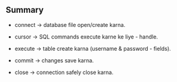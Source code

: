 ## Summary

- connect → database file open/create karna.

- cursor → SQL commands execute karne ke liye - handle.

- execute → table create karna (username & password - fields).

- commit → changes save karna.

- close → connection safely close karna.
